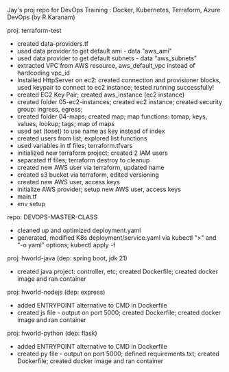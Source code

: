 Jay's proj repo for DevOps Training : Docker, Kubernetes, Terraform, Azure DevOps (by R.Karanam)

proj: terraform-test
- created data-providers.tf
- used data provider to get default ami - data "aws_ami"
- used data provider to get default subnets - data "aws_subnets"
- extracted VPC from AWS resource, aws_default_vpc instead of hardcoding vpc_id
- Installed HttpServer on ec2: created connection and provisioner blocks, used keypair to connect to ec2 instance; tested running successfully!
- created EC2 Key Pair; created aws_instance (ec2 instance)
- created folder 05-ec2-instances; created ec2 instance; created security group: ingress, egress; 
- created folder 04-maps; created map; map functions: tomap, keys, values, lookup; tags; map of maps
- used set (toset) to use name as key instead of index
- created users from list; explored list functions
- used variables in tf files; terraform.tfvars
- initialized new terraform project; created 2 IAM users
- separated tf files; terraform destroy to cleanup
- created new AWS user via terraform, updated name
- created s3 bucket via terraform, edited versioning
- created new AWS user, access keys
- initialize AWS provider; setup new AWS user, access keys
- main.tf
- env setup

repo: DEVOPS-MASTER-CLASS
- cleaned up and optimized deployment.yaml
- generated, modified K8s deployment/service.yaml via kubectl ">" and "-o yaml" options; kubectl apply -f

proj: hworld-java (dep: spring boot, jdk 21)
- created java project: controller, etc; created Dockerfile; created docker image and ran container

proj: hworld-nodejs (dep: express)
- added ENTRYPOINT alternative to CMD in Dockerfile
- created js file - output on port 5000; created Dockerfile; created docker image and ran container

proj: hworld-python (dep: flask)
- added ENTRYPOINT alternative to CMD in Dockerfile
- created py file - output on port 5000; defined requirements.txt; created Dockerfile; created docker image and ran container
